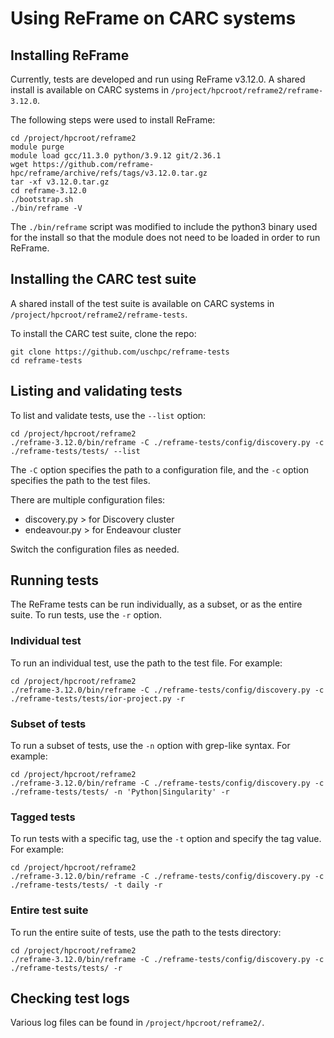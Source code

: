 # Using ReFrame on CARC systems

## Installing ReFrame

Currently, tests are developed and run using ReFrame v3.12.0. A shared install is available on CARC systems in `/project/hpcroot/reframe2/reframe-3.12.0`.

The following steps were used to install ReFrame:

```
cd /project/hpcroot/reframe2
module purge
module load gcc/11.3.0 python/3.9.12 git/2.36.1
wget https://github.com/reframe-hpc/reframe/archive/refs/tags/v3.12.0.tar.gz
tar -xf v3.12.0.tar.gz
cd reframe-3.12.0
./bootstrap.sh
./bin/reframe -V
```

The `./bin/reframe` script was modified to include the python3 binary used for the install so that the module does not need to be loaded in order to run ReFrame.

## Installing the CARC test suite

A shared install of the test suite is available on CARC systems in `/project/hpcroot/reframe2/reframe-tests`.

To install the CARC test suite, clone the repo:

```
git clone https://github.com/uschpc/reframe-tests
cd reframe-tests
```

## Listing and validating tests

To list and validate tests, use the `--list` option:

```
cd /project/hpcroot/reframe2
./reframe-3.12.0/bin/reframe -C ./reframe-tests/config/discovery.py -c ./reframe-tests/tests/ --list
```

The `-C` option specifies the path to a configuration file, and the `-c` option specifies the path to the test files.

There are multiple configuration files:

- discovery.py > for Discovery cluster
- endeavour.py > for Endeavour cluster

Switch the configuration files as needed.

## Running tests

The ReFrame tests can be run individually, as a subset, or as the entire suite. To run tests, use the `-r` option.

### Individual test

To run an individual test, use the path to the test file. For example:

```
cd /project/hpcroot/reframe2
./reframe-3.12.0/bin/reframe -C ./reframe-tests/config/discovery.py -c ./reframe-tests/tests/ior-project.py -r
```

### Subset of tests

To run a subset of tests, use the `-n` option with grep-like syntax. For example:

```
cd /project/hpcroot/reframe2
./reframe-3.12.0/bin/reframe -C ./reframe-tests/config/discovery.py -c ./reframe-tests/tests/ -n 'Python|Singularity' -r
```

### Tagged tests

To run tests with a specific tag, use the `-t` option and specify the tag value. For example:

```
cd /project/hpcroot/reframe2
./reframe-3.12.0/bin/reframe -C ./reframe-tests/config/discovery.py -c ./reframe-tests/tests/ -t daily -r
```

### Entire test suite

To run the entire suite of tests, use the path to the tests directory:

```
cd /project/hpcroot/reframe2
./reframe-3.12.0/bin/reframe -C ./reframe-tests/config/discovery.py -c ./reframe-tests/tests/ -r
```

## Checking test logs

Various log files can be found in `/project/hpcroot/reframe2/`.
